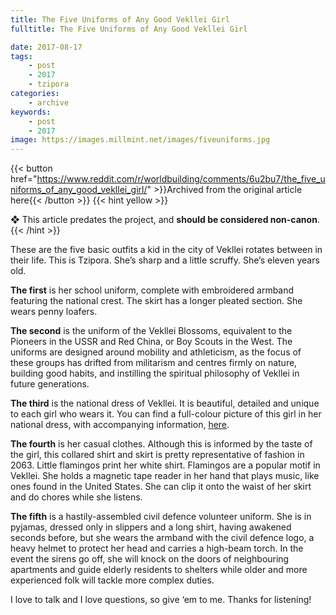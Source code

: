 ```yaml
---
title: The Five Uniforms of Any Good Vekllei Girl
fulltitle: The Five Uniforms of Any Good Vekllei Girl

date: 2017-08-17
tags:
    - post
    - 2017
    - tzipora
categories:
    - archive
keywords:
    - post
    - 2017
image: https://images.millmint.net/images/fiveuniforms.jpg
---
```

{{< button href="https://www.reddit.com/r/worldbuilding/comments/6u2bu7/the_five_uniforms_of_any_good_vekllei_girl/" >}}Archived from the original article here{{< /button >}}
{{< hint yellow >}}

❖ This article predates the project, and **should be considered non-canon**.
{{< /hint >}}

These are the five basic outfits a kid in the city of Vekllei rotates between in their life. This is Tzipora. She’s sharp and a little scruffy.  She’s eleven years old.

**The first** is her school uniform, complete with embroidered armband featuring the national crest. The skirt has a longer pleated section. She wears penny loafers.

**The second** is the uniform of the Vekllei Blossoms, equivalent to the Pioneers in the USSR and Red China, or Boy Scouts in the West. The uniforms are designed around mobility and athleticism, as the focus of these groups has drifted from militarism and centres firmly on nature, building good habits, and instilling the spiritual philosophy of Vekllei in future generations.

**The third** is the national dress of Vekllei. It is beautiful, detailed and unique to each girl who wears it. You can find a full-colour picture of this girl in her national dress, with accompanying information, [here](https://www.reddit.com/r/worldbuilding/comments/6o1k7x/she_stands_in_the_harbour_in_national_dress_jets/).

**The fourth** is her casual clothes. Although this is informed by the taste of the girl, this collared shirt and skirt is pretty representative of fashion in 2063. Little flamingos print her white shirt. Flamingos are a popular motif in Vekllei. She holds a magnetic tape reader in her hand that plays music, like ones found in the United States. She can clip it onto the waist of her skirt and do chores while she listens.

**The fifth** is a hastily-assembled civil defence volunteer uniform. She is in pyjamas, dressed only in slippers and a long shirt, having awakened seconds before, but she wears the armband with the civil defence logo, a heavy helmet to protect her head and carries a high-beam torch. In the event the sirens go off, she will knock on the doors of neighbouring apartments and guide elderly residents to shelters while older and more experienced folk will tackle more complex duties.

I love to talk and I love questions, so give ‘em to me. Thanks for listening!
